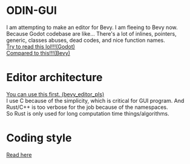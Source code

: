 # ODIN-GUI
I am attempting to make an editor for Bevy. I am fleeing to Bevy now.  
Because Godot codebase are like... There's a lot of inlines, pointers, generic, classes abuses, dead codes, and nice function names.  
[Try to read this lol!!!(Godot)](https://github.com/godotengine/godot-cpp/blob/3162be28e594bf5b17889117670fc6f2d75f2f0c/include/godot_cpp/templates/cowdata.hpp#L141)  
[Compared to this!!!(Bevy)](https://github.com/bevyengine/bevy/blob/eb485b1acc619baaae88d5daca0a311b95886281/crates/bevy_render/src/texture/image.rs#L266C1-L271C6)

# Editor architecture
[You can use this first. (bevy_editor_pls)](https://github.com/jakobhellermann/bevy_editor_pls)  
I use C because of the simplicity, which is critical for GUI program. And Rust/C++ is too verbose for the job because of the namespaces.  
So Rust is only used for long computation time things/algorithms.

# Coding style
[Read here](coding_style.md)
